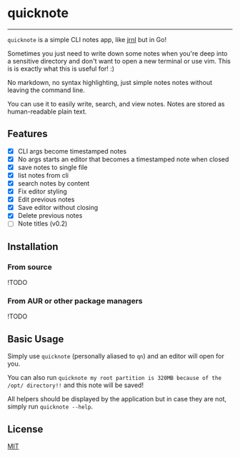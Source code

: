 # quicknote

---

`quicknote` is a simple CLI notes app, like [jrnl](https://jrnl.sh/en/stable/usage/) but in Go!

Sometimes you just need to write down some notes when you're deep into
a sensitive directory and don't want to open a new terminal or use vim.
This is is exactly what this is useful for! :)

No markdown, no syntax highlighting, just simple notes notes without leaving the command line.

You can use it to easily write, search, and view notes. Notes are stored as human-readable plain text.

## Features

- [x] CLI args become timestamped notes
- [x] No args starts an editor that becomes a timestamped note when closed
- [x] save notes to single file
- [x] list notes from cli
- [x] search notes by content
- [x] Fix editor styling
- [x] Edit previous notes
- [x] Save editor without closing
- [x] Delete previous notes
- [ ] Note titles (v0.2)

## Installation

### From source

!TODO

### From AUR or other package managers

!TODO

## Basic Usage

Simply use `quicknote` (personally aliased to `qn`) and an editor will open for you.

You can also run `quicknote my root partition is 320MB because of the /opt/ directory!!` and this note will be saved!

All helpers should be displayed by the application but in case they are not, simply run `quicknote --help`.

## License

[MIT](/LICENSE)

